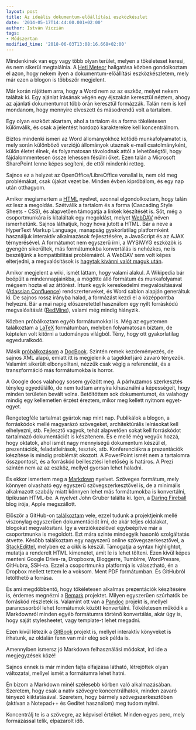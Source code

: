 ```yaml
---
layout: post
title: Az ideális dokumentum-előállítási eszközkészlet
date: '2014-05-17T14:44:00.001+02:00'
author: István Viczián
tags:
- Módszertan
modified_time: '2018-06-03T13:08:16.668+02:00'
---
```


Mindenkinek van egy vagy több olyan terület, melyen a tökéleteset
keresi, és nem sikerül megtalálnia. A [Heti
Meteor](http://hetimeteor.hu/) hallgatása közben gondolkoztam el azon,
hogy nekem ilyen a dokumentum-előállítási eszközkészletem, mely már ezen
a blogon is többször megjelent.

Már korán rájöttem arra, hogy a Word nem az az eszköz, melyet nekem
találtak ki. Egy ajánlat írásának végén egy éjszakán keresztül néztem,
ahogy az ajánlati dokumentumot több órán keresztül formázzák. Talán nem
is kell mondanom, hogy mennyire elveszett és másodrendű volt a tartalom.

Egy olyan eszközt akartam, ahol a tartalom és a forma tökéletesen
különválik, és csak a jelentést hordozó karakterekre kell koncentrálnom.

Biztos mindenki ismeri az Word állományokhoz kötődő munkafolyamatot is,
mely során különböző verziójú állományok utaznak e-mail csatolmányként,
külön életet élnek, és folyamatosan távolodnak attól a lehetőségtől,
hogy fájdalommentesen össze lehessen fésülni őket. Ezen talán a
Microsoft SharePoint lenne képes segíteni, de ettől mindenki retteg.

Sajnos ez a helyzet az OpenOffice/LibreOffice vonallal is, nem old meg
problémákat, csak újakat vezet be. Minden évben kipróbálom, és egy nap
után otthagyom.

Amikor megismertem a [HTML](http://www.w3.org/TR/html4/) nyelvet,
azonnal elgondolkoztam, hogy talán ez lesz a megoldás. Szétválik a
tartalom és a forma (Cascading Style Sheets - CSS), és alapvetően
támogatja a linkek készítését is. Sőt, még a csoportmunkára is
kitaláltak egy megoldást, melyet
[WebDAV](http://en.wikipedia.org/wiki/WebDAV) néven ismerhetünk. Sajnos
láthatjuk, hogy hova jutott a HTML. Bár a neve a HyperText Markup
Language, manapság gyakorlatilag platformként használjuk interaktív
alkalmazások fejlesztésére, a JavaScript és az AJAX térnyerésével. A
formátumot nem egyszerű írni, a WYSIWYG eszközök is gyengén sikerültek,
más formátumokba konvertálás is nehézkes, ne is beszéljünk a
kompatibilitási problémáiról. A WebDAV sem volt képes elterjedni, a
megvalósítások is [hagytak kívánni valót maguk
után](/2009/02/11/webdav-tapasztalatok.html).

Amikor megjelent a wiki, ismét láttam, hogy valami alakul. A Wikipedia
bár beépült a mindennapjainkba, a mögötte álló formátum és munkafolyamat
mégsem hozta el az áttörést. Írtunk egyik kereskedelmi megvalósításával
([Atlassian Confluence](https://www.atlassian.com/software/confluence))
rendszerterveket, és Word sablon alapján generáltuk ki. De sajnos rossz
irányba halad, a formázást kezdi el a középpontba helyezni. Bár a mai
napig előszeretettel használom egy nyílt forráskódú megvalósítását
([RedMine](http://www.redmine.org/)), valami még mindig hiányzik.

Közben próbálkoztam egyéb formátumokkal is. Még az egyetemen találkoztam
a [LaTeX](http://www.latex-project.org/) formátumban, melyben
folyamatosan bíztam, de képtelen volt kitörni a tudományos világból.
Tény, hogy ott gyakorlatilag egyeduralkodó.

Másik
[próbálkozásom](/2009/07/07/rendszerterv-generalas-java-kodbol.html) a
[DocBook](http://www.docbook.org/). Szintén remek kezdeményezés, de
sajnos XML alapú, emiatt itt is megjelenik a tagekkel járó zavaró
tényezők. Valamint sikerült elbonyolítani, nézzük csak végig a
referenciát, és a transzformáció más formátumokba is horror.

A Google docs valahogy sosem győzött meg. A párhuzamos szerkesztés
tényleg egyedülálló, de nem tudtam annyira kihasználni a képességeit,
hogy minden területen bevált volna. Betöltöttem sok dokumentumot, és
valahogy mindig egy kellemetlen érzést éreztem, mikor meg kellett
nyitnom egyet-egyet.

Rengetegféle tartalmat gyártok nap mint nap. Publikálok a blogon, a
forráskódok mellé magyarázó szövegeket, architektúrális leírásokat kell
elhelyezni, stb. Fejlesztő vagyok, tehát alapvetően sokat kell
forráskódot tartalmazó dokumentációt is készítenem. És e mellé még
vegyük hozzá, hogy oktatok, ahol ismét nagy mennyiségű dokumentum készül
el, prezentációk, feladatleírások, tesztek, stb. Konferenciákra a
prezentációk készítése is mindig problémát okozott. A PowerPoint ismét
nem a tartalomra összpontosít, és a forráskód beillesztési lehetőség is
határos. A Prezi szintén nem az az eszköz, mellyel gyorsan lehet
haladni.

És ekkor ismertem meg a
[Markdown](http://daringfireball.net/projects/markdown/) nyelvet.
Szöveges formátum, mely könnyen olvasható egy egyszerű
szövegszerkesztővel is, de a minimális alkalmazott szabály miatt könnyen
lehet más formátumokba is konvertálni, tipikusan HTML-be. A nyelvet John
Gruber találta ki. Igen, a [Daring Fireball](http://daringfireball.net/)
blog írója, Apple megszállott.

Először a GitHub-on [találkoztam](/2012/09/25/github-pages.html) vele,
ezzel tudunk a projektjeink mellé viszonylag egyszerűen dokumentációt
írni, de akár teljes oldalakat, blogokat megvalósítani. Így a
verziókezelővel egybeépítve már a csoportmunka is megoldott. Ezt mára
szinte mindegyik hasonló szolgáltatás átvette. Később találkoztam egy
nagyszerű online szövegszerkesztővel, a
[StackEdittel](http://stackedit.io), melyben ez a cikk is készül.
Támogatja a syntax highlightot, mutatja a renderelt HTML kimenetet, amit
le is lehet tölteni. Ezen kívül képes menteni Google Drive-ra,
Dropboxra, Bloggerre, Tumblrre, WordPressre, GitHubra, SSH-ra. Ezzel a
csoportmunka platformja is választható, én a Dropbox mellett tettem le a
voksom. Ment PDF formátumban. És GitHubról letölthető a forrása.

És ami megdöbbentő, hogy tökéletesen alkalmas prezentációk készítésére
is, érdemes megnézni a [Remark](http://remarkjs.com) projektet. Milyen
egyszerűen szúrhatók be forráskód részletek is. Valamint ott van a
[Pandoc](http://johnmacfarlane.net/pandoc/) projekt is, mellyel
parancssorból lehet formátumok között konvertálni. Tökéletesen működik a
Markdownról minden egyéb formátumra történő konvertálás, akár úgy is,
hogy saját stylesheetet, vagy template-t lehet megadni.

Ezen kívül létezik a [GitBook](http://www.gitbook.io/) projekt is,
mellyel interaktív könyveket is írhatunk, az oldalán fenn van már elég
sok példa is.

Amennyiben ismersz jó Markdown felhasználási módokat, írd ide a
megjegyzések közé!

Sajnos ennek is már minden fajta elfajzása látható, létrejöttek olyan
változatai, mellyel ismét a formátumra lehet hatni.

Én bízom a Markdown minél szélesebb körben való alkalmazásában.
Szeretem, hogy csak a natív szövegre koncentrálhatok, minden zavaró
tényező kiiktatásával. Szeretem, hogy bármely szövegszerkesztőben
(aktívan a Notepad++ és Geditet használom) meg tudom nyitni.

Koncentrálj te is a szövegre, az képvisel értéket. Minden egyes perc,
mely formázással telik, elpazarolt idő.
